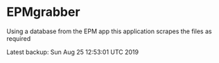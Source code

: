 # EPMgrabber
Using a database from the EPM app this application scrapes the files as required


Latest backup: Sun Aug 25 12:53:01 UTC 2019

